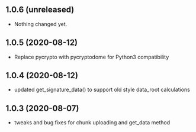 1.0.6 (unreleased)
------------------

- Nothing changed yet.


1.0.5 (2020-08-12)
------------------

- Replace pycrypto with pycryptodome for Python3 compatibility 


1.0.4 (2020-08-12)
------------------

- updated get_signature_data() to support old style data_root calculations


1.0.3 (2020-08-07)
------------------

- tweaks and bug fixes for chunk uploading and get_data method